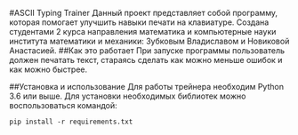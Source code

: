 #ASCII Typing Trainer
Данный проект представляет собой программу, которая помогает улучшить навыки печати на клавиатуре.
Создана студентами 2 курса направления математика и компьютерные науки института математики и механики: Зубковым Владиславом и Новиковой Анастасией.
##Как это работает
При запуске программы пользователь должен печатать текст, стараясь сделать как можно меньше ошибок и как можно быстрее.

##Установка и использование
Для работы трейнера необходим Python 3.6 или выше. Для установки необходимых библиотек можно воспользоваться командой:

```
pip install -r requirements.txt
```
